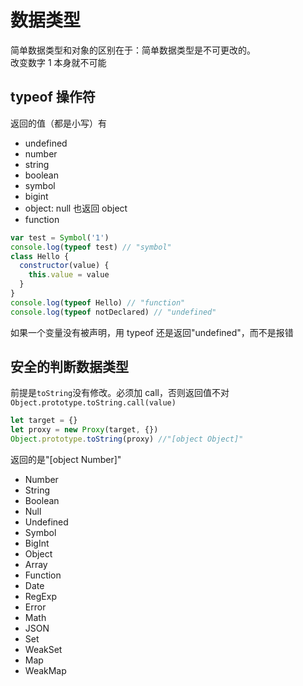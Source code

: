 # 数据类型

简单数据类型和对象的区别在于：简单数据类型是不可更改的。  
改变数字 1 本身就不可能

## typeof 操作符

返回的值（都是小写）有

- undefined
- number
- string
- boolean
- symbol
- bigint
- object: null 也返回 object
- function

```js
var test = Symbol('1')
console.log(typeof test) // "symbol"
class Hello {
  constructor(value) {
    this.value = value
  }
}
console.log(typeof Hello) // "function"
console.log(typeof notDeclared) // "undefined"
```

如果一个变量没有被声明，用 typeof 还是返回"undefined"，而不是报错

## 安全的判断数据类型

前提是`toString`没有修改。必须加 call，否则返回值不对  
`Object.prototype.toString.call(value)`

```js
let target = {}
let proxy = new Proxy(target, {})
Object.prototype.toString(proxy) //"[object Object]"
```

返回的是"[object Number]"

- Number
- String
- Boolean
- Null
- Undefined
- Symbol
- BigInt
- Object
- Array
- Function
- Date
- RegExp
- Error
- Math
- JSON
- Set
- WeakSet
- Map
- WeakMap
